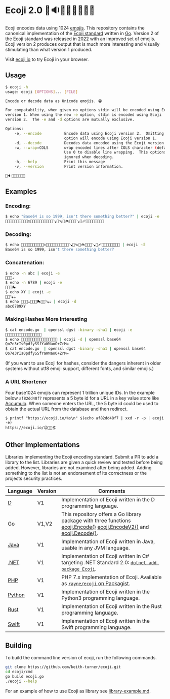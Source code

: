 # Ecoji 2.0 🏣🔉🦐🩻🍈🚞🤹🥷

Ecoji encodes data using 1024 [emojis][emoji]. This repository contains the
canonical implementation of the [Ecoji standard](docs/encoding.md) written in
[Go](https://go.dev). Version 2 of the Ecoji standard was released in 2022 with
an improved set of emojis. Ecoji version 2 produces output that is much more
interesting and visually stimulating than what version 1 produced.

Visit [ecoji.io](https://ecoji.io) to try Ecoji in your browser.

## Usage

```bash
$ ecoji -h
usage: ecoji [OPTIONS]... [FILE]

Encode or decode data as Unicode emojis. 😁

For compatability, when given no options stdin will be encoded using Ecoji 
version 1. When using the new -e option, stdin is encoded using Ecoji 
version 2.  The -e and -d options are mutually exclusive.

Options:
    -e, --encode          Encode data using Ecoji version 2.  Omitting this
                          option will encode using Ecoji version 1.
    -d, --decode          Decodes data encoded using the Ecoji version 1 or 2 standard.
    -w, --wrap=COLS       wrap encoded lines after COLS character (default 76).
                          Use 0 to disable line wrapping.  This options is
                          ignored when decoding.
    -h, --help            Print this message
    -v, --version         Print version information.

🏣🔉🦐🩻🍈🚞🤹🥷
```

## Examples

### Encoding:

```bash
$ echo "Base64 is so 1999, isn't there something better?" | ecoji -e
🧏📩🧈🐇🧅📘🔯🚜💞😽♏🐊🎱🥁🚄🌱💞😭💮✊💢🪠🐭🩴🍉🚲🦑🐶💢🪠🔮🩹🍉📸🐮🌼👦🚟🥴📑
```

### Decoding:

```bash
$ echo 🧏📩🧈🐇🧅📘🔯🚜💞😽♏🐊🎱🥁🚄🌱💞😭💮✊💢🪠🐭🩴🍉🚲🦑🐶💢🪠🔮🩹🍉📸🐮🌼👦🚟🥴📑 | ecoji -d
Base64 is so 1999, isn't there something better?
```

### Concatenation:

```bash
$ echo -n abc | ecoji -e
👖📸🎈☕
$ echo -n 6789 | ecoji -e
🎥🤠📠🛼
$ echo XY | ecoji -e
🐲👡🪚☕
$ echo 👖📸🎈☕🎥🤠📠🛼🐲👡🪚☕ | ecoji -d
abc6789XY
```

### Making Hashes More Interesting

```bash
$ cat encode.go  | openssl dgst -binary -sha1 | ecoji -e
🧘🎺🥧🗽🍻🏺💨🥿🍚📇🌱👞👻🌁🥉🗾
$ echo 🧘🎺🥧🗽🍻🏺💨🥿🍚📇🌱👞👻🌁🥉🗾 | ecoji -d | openssl base64
Qo7e3rIs0pdfySSfYaWNaoO+ZrM=
$ cat encode.go  | openssl dgst -binary -sha1 | openssl base64
Qo7e3rIs0pdfySSfYaWNaoO+ZrM=
```

(If you want to use Ecoji for hashes, consider the dangers inherent in older systems without utf8 emoji support, different fonts, and similar emojis.)

### A URL Shortener

Four base1024 emojis can represent 1 trillion unique IDs.  In the example below `af82dd48f7` represents a 5 byte id for a URL in a key value store like [Accumulo](https://accumulo.apache.org).  When someone enters the URL, the 5 byte id could be used to obtain the actual URL from the database and then redirect.

```
$ printf "https://ecoji.io/%s\n" $(echo af82dd48f7 | xxd -r -p | ecoji -e)
https://ecoji.io/😉🤌🫢🏄
```

## Other Implementations

Libraries implementing the Ecoji encoding standard. Submit a PR to add a
library to the list. Libraries are given a quick review and tested before being
added. However, libraries are not examined after being added. Adding something
to the list is not an endorsement of its correctness or the projects security
practices.

| Language | Version | Comments |
|----------| ------- | -------- |
| [D](https://github.com/ohdatboi/ecoji-d) | V1 | Implementation of Ecoji written in the D programming language. |
| Go | V1,V2 | This repository offers a Go library package with three functions [ecoji.Encode()](https://github.com/keith-turner/ecoji/blob/1afbae30233e80e8fb712b3521ab4cb5bf470002/v2/encode.go#L172) [ecoji.EncodeV2()](https://github.com/keith-turner/ecoji/blob/1afbae30233e80e8fb712b3521ab4cb5bf470002/v2/encode.go#L177) and [ecoji.Decode()](https://github.com/keith-turner/ecoji/blob/1afbae30233e80e8fb712b3521ab4cb5bf470002/v2/decode.go#L107). |
| [Java](https://github.com/netvl/ecoji-java) | V1 | Implementation of Ecoji written in Java, usable in any JVM language. |
| [.NET](https://github.com/abock/dotnet-ecoji) | V1 | Implementation of Ecoji written in C# targeting .NET Standard 2.0: [`dotnet add package Ecoji`](https://www.nuget.org/packages/Ecoji). |
| [PHP](https://github.com/Rayne/ecoji-php) | V1 | PHP 7.x implementation of Ecoji. Available as [`rayne/ecoji` on Packagist](https://packagist.org/packages/rayne/ecoji). |
| [Python](https://github.com/mecforlove/ecoji-py) | V1 | Implementation of Ecoji written in the Python3 programming language. |
| [Rust](https://github.com/netvl/ecoji.rs) | V1 | Implementation of Ecoji written in the Rust programming language. |
| [Swift](https://github.com/Robindiddams/ecoji-swift) | V1 | Implementation of Ecoji written in the Swift programming language. |


## Building

To build the command line version of ecoji, run the following commands.

```bash
git clone https://github.com/keith-turner/ecoji.git
cd ecoji/cmd
go build ecoji.go
./ecoji --help
```

For an example of how to use Ecoji as library see [library-example.md](docs/library-example.md).

[emoji]: https://unicode.org/emoji/
[video]: https://www.youtube.com/watch?v=XCsL89YtqCs
[tour]: https://tour.golang.org/welcome/1
